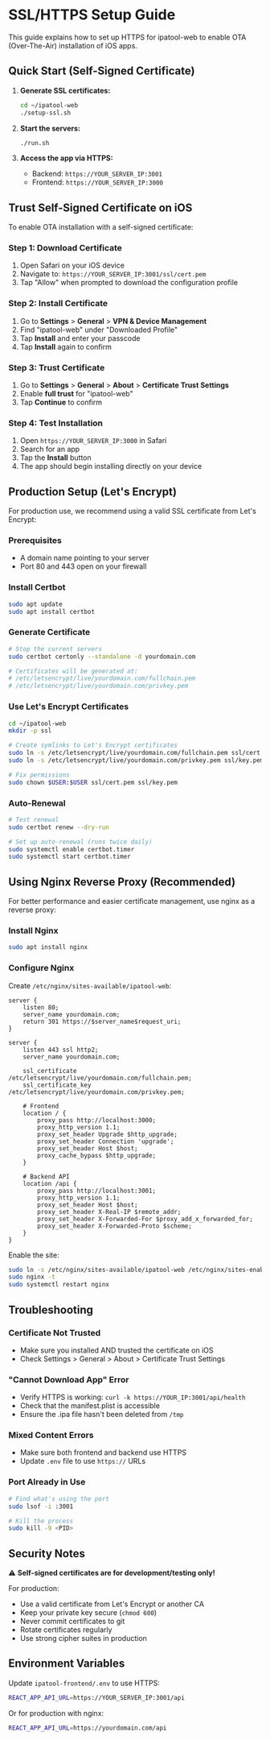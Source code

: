 # SSL/HTTPS Setup Guide

This guide explains how to set up HTTPS for ipatool-web to enable OTA (Over-The-Air) installation of iOS apps.

## Quick Start (Self-Signed Certificate)

1. **Generate SSL certificates:**
   ```bash
   cd ~/ipatool-web
   ./setup-ssl.sh
   ```

2. **Start the servers:**
   ```bash
   ./run.sh
   ```

3. **Access the app via HTTPS:**
   - Backend: `https://YOUR_SERVER_IP:3001`
   - Frontend: `https://YOUR_SERVER_IP:3000`

## Trust Self-Signed Certificate on iOS

To enable OTA installation with a self-signed certificate:

### Step 1: Download Certificate
1. Open Safari on your iOS device
2. Navigate to: `https://YOUR_SERVER_IP:3001/ssl/cert.pem`
3. Tap "Allow" when prompted to download the configuration profile

### Step 2: Install Certificate
1. Go to **Settings** > **General** > **VPN & Device Management**
2. Find "ipatool-web" under "Downloaded Profile"
3. Tap **Install** and enter your passcode
4. Tap **Install** again to confirm

### Step 3: Trust Certificate
1. Go to **Settings** > **General** > **About** > **Certificate Trust Settings**
2. Enable **full trust** for "ipatool-web"
3. Tap **Continue** to confirm

### Step 4: Test Installation
1. Open `https://YOUR_SERVER_IP:3000` in Safari
2. Search for an app
3. Tap the **Install** button
4. The app should begin installing directly on your device

## Production Setup (Let's Encrypt)

For production use, we recommend using a valid SSL certificate from Let's Encrypt:

### Prerequisites
- A domain name pointing to your server
- Port 80 and 443 open on your firewall

### Install Certbot
```bash
sudo apt update
sudo apt install certbot
```

### Generate Certificate
```bash
# Stop the current servers
sudo certbot certonly --standalone -d yourdomain.com

# Certificates will be generated at:
# /etc/letsencrypt/live/yourdomain.com/fullchain.pem
# /etc/letsencrypt/live/yourdomain.com/privkey.pem
```

### Use Let's Encrypt Certificates
```bash
cd ~/ipatool-web
mkdir -p ssl

# Create symlinks to Let's Encrypt certificates
sudo ln -s /etc/letsencrypt/live/yourdomain.com/fullchain.pem ssl/cert.pem
sudo ln -s /etc/letsencrypt/live/yourdomain.com/privkey.pem ssl/key.pem

# Fix permissions
sudo chown $USER:$USER ssl/cert.pem ssl/key.pem
```

### Auto-Renewal
```bash
# Test renewal
sudo certbot renew --dry-run

# Set up auto-renewal (runs twice daily)
sudo systemctl enable certbot.timer
sudo systemctl start certbot.timer
```

## Using Nginx Reverse Proxy (Recommended)

For better performance and easier certificate management, use nginx as a reverse proxy:

### Install Nginx
```bash
sudo apt install nginx
```

### Configure Nginx
Create `/etc/nginx/sites-available/ipatool-web`:

```nginx
server {
    listen 80;
    server_name yourdomain.com;
    return 301 https://$server_name$request_uri;
}

server {
    listen 443 ssl http2;
    server_name yourdomain.com;

    ssl_certificate /etc/letsencrypt/live/yourdomain.com/fullchain.pem;
    ssl_certificate_key /etc/letsencrypt/live/yourdomain.com/privkey.pem;

    # Frontend
    location / {
        proxy_pass http://localhost:3000;
        proxy_http_version 1.1;
        proxy_set_header Upgrade $http_upgrade;
        proxy_set_header Connection 'upgrade';
        proxy_set_header Host $host;
        proxy_cache_bypass $http_upgrade;
    }

    # Backend API
    location /api {
        proxy_pass http://localhost:3001;
        proxy_http_version 1.1;
        proxy_set_header Host $host;
        proxy_set_header X-Real-IP $remote_addr;
        proxy_set_header X-Forwarded-For $proxy_add_x_forwarded_for;
        proxy_set_header X-Forwarded-Proto $scheme;
    }
}
```

Enable the site:
```bash
sudo ln -s /etc/nginx/sites-available/ipatool-web /etc/nginx/sites-enabled/
sudo nginx -t
sudo systemctl restart nginx
```

## Troubleshooting

### Certificate Not Trusted
- Make sure you installed AND trusted the certificate on iOS
- Check Settings > General > About > Certificate Trust Settings

### "Cannot Download App" Error
- Verify HTTPS is working: `curl -k https://YOUR_IP:3001/api/health`
- Check that the manifest.plist is accessible
- Ensure the .ipa file hasn't been deleted from `/tmp`

### Mixed Content Errors
- Make sure both frontend and backend use HTTPS
- Update `.env` file to use `https://` URLs

### Port Already in Use
```bash
# Find what's using the port
sudo lsof -i :3001

# Kill the process
sudo kill -9 <PID>
```

## Security Notes

⚠️ **Self-signed certificates are for development/testing only!**

For production:
- Use a valid certificate from Let's Encrypt or another CA
- Keep your private key secure (`chmod 600`)
- Never commit certificates to git
- Rotate certificates regularly
- Use strong cipher suites in production

## Environment Variables

Update `ipatool-frontend/.env` to use HTTPS:
```bash
REACT_APP_API_URL=https://YOUR_SERVER_IP:3001/api
```

Or for production with nginx:
```bash
REACT_APP_API_URL=https://yourdomain.com/api
```
